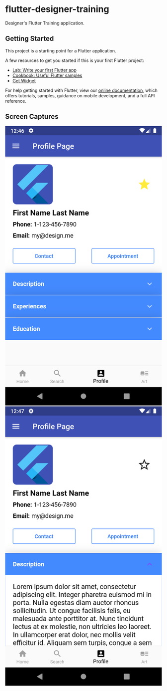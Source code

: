 # flutter-designer-training

Designer's Flutter Training application.

## Getting Started

This project is a starting point for a Flutter application.

A few resources to get you started if this is your first Flutter project:

- [Lab: Write your first Flutter app](https://flutter.dev/docs/get-started/codelab)
- [Cookbook: Useful Flutter samples](https://flutter.dev/docs/cookbook)
- [Get Widget](https://docs.getwidget.dev)

For help getting started with Flutter, view our
[online documentation](https://flutter.dev/docs), which offers tutorials,
samples, guidance on mobile development, and a full API reference.

## Screen Captures

![Profile Screenshot 1](https://github.com/nori-flutter/flutter-designer-training/blob/master/screencaps/designer_training_profile_light_1.png?raw=true)
![Profile Screenshot 2](https://github.com/nori-flutter/flutter-designer-training/blob/master/screencaps/designer_training_profile_light_expand_description_1.png?raw=true)